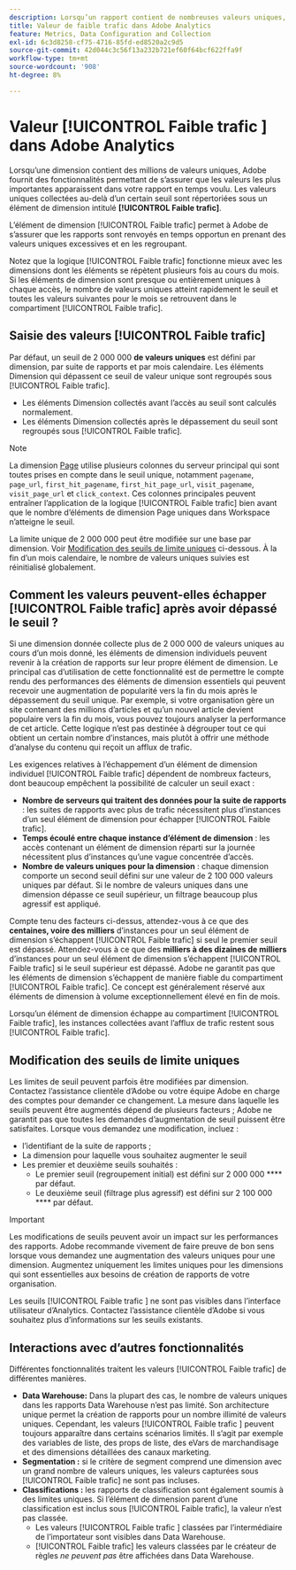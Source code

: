 ```yaml
---
description: Lorsqu’un rapport contient de nombreuses valeurs uniques, Adobe utilise l’élément de dimension Faible trafic pour améliorer les performances du rapport.
title: Valeur de faible trafic dans Adobe Analytics
feature: Metrics, Data Configuration and Collection
exl-id: 6c3d8258-cf75-4716-85fd-ed8520a2c9d5
source-git-commit: 42d044c3c56f13a232b721ef60f64bcf622ffa9f
workflow-type: tm+mt
source-wordcount: '908'
ht-degree: 8%

---
```


# Valeur [!UICONTROL  Faible trafic ] dans Adobe Analytics

Lorsqu’une dimension contient des millions de valeurs uniques, Adobe fournit des fonctionnalités permettant de s’assurer que les valeurs les plus importantes apparaissent dans votre rapport en temps voulu. Les valeurs uniques collectées au-delà d’un certain seuil sont répertoriées sous un élément de dimension intitulé **[!UICONTROL Faible trafic]**.

L’élément de dimension [!UICONTROL Faible trafic] permet à Adobe de s’assurer que les rapports sont renvoyés en temps opportun en prenant des valeurs uniques excessives et en les regroupant.

Notez que la logique [!UICONTROL Faible trafic] fonctionne mieux avec les dimensions dont les éléments se répètent plusieurs fois au cours du mois. Si les éléments de dimension sont presque ou entièrement uniques à chaque accès, le nombre de valeurs uniques atteint rapidement le seuil et toutes les valeurs suivantes pour le mois se retrouvent dans le compartiment [!UICONTROL Faible trafic].

## Saisie des valeurs [!UICONTROL Faible trafic]

Par défaut, un seuil de 2 000 000 **de valeurs uniques** est défini par dimension, par suite de rapports et par mois calendaire. Les éléments Dimension qui dépassent ce seuil de valeur unique sont regroupés sous [!UICONTROL Faible trafic].

* Les éléments Dimension collectés avant l’accès au seuil sont calculés normalement.
* Les éléments Dimension collectés après le dépassement du seuil sont regroupés sous [!UICONTROL Faible trafic].

>[!NOTE]
>La dimension [Page](../components/dimensions/page.md) utilise plusieurs colonnes du serveur principal qui sont toutes prises en compte dans le seuil unique, notamment `pagename`, `page_url`, `first_hit_pagename`, `first_hit_page_url`, `visit_pagename`, `visit_page_url` et `click_context`. Ces colonnes principales peuvent entraîner l’application de la logique [!UICONTROL Faible trafic] bien avant que le nombre d’éléments de dimension Page uniques dans Workspace n’atteigne le seuil.

La limite unique de 2 000 000 peut être modifiée sur une base par dimension. Voir [Modification des seuils de limite uniques](#changing-unique-limit-thresholds) ci-dessous. À la fin d’un mois calendaire, le nombre de valeurs uniques suivies est réinitialisé globalement.

## Comment les valeurs peuvent-elles échapper [!UICONTROL Faible trafic] après avoir dépassé le seuil ?

Si une dimension donnée collecte plus de 2 000 000 de valeurs uniques au cours d’un mois donné, les éléments de dimension individuels peuvent revenir à la création de rapports sur leur propre élément de dimension. Le principal cas d’utilisation de cette fonctionnalité est de permettre le compte rendu des performances des éléments de dimension essentiels qui peuvent recevoir une augmentation de popularité vers la fin du mois après le dépassement du seuil unique. Par exemple, si votre organisation gère un site contenant des millions d’articles et qu’un nouvel article devient populaire vers la fin du mois, vous pouvez toujours analyser la performance de cet article. Cette logique n’est pas destinée à dégrouper tout ce qui obtient un certain nombre d’instances, mais plutôt à offrir une méthode d’analyse du contenu qui reçoit un afflux de trafic.

Les exigences relatives à l’échappement d’un élément de dimension individuel [!UICONTROL Faible trafic] dépendent de nombreux facteurs, dont beaucoup empêchent la possibilité de calculer un seuil exact :

* **Nombre de serveurs qui traitent des données pour la suite de rapports** : les suites de rapports avec plus de trafic nécessitent plus d’instances d’un seul élément de dimension pour échapper [!UICONTROL Faible trafic].
* **Temps écoulé entre chaque instance d’élément de dimension** : les accès contenant un élément de dimension réparti sur la journée nécessitent plus d’instances qu’une vague concentrée d’accès.
* **Nombre de valeurs uniques pour la dimension** : chaque dimension comporte un second seuil défini sur une valeur de 2 100 000 valeurs uniques par défaut. Si le nombre de valeurs uniques dans une dimension dépasse ce seuil supérieur, un filtrage beaucoup plus agressif est appliqué.

Compte tenu des facteurs ci-dessus, attendez-vous à ce que des **centaines, voire des milliers** d’instances pour un seul élément de dimension s’échappent [!UICONTROL Faible trafic] si seul le premier seuil est dépassé. Attendez-vous à ce que des **milliers à des dizaines de milliers** d’instances pour un seul élément de dimension s’échappent [!UICONTROL Faible trafic] si le seuil supérieur est dépassé. Adobe ne garantit pas que les éléments de dimension s’échappent de manière fiable du compartiment [!UICONTROL Faible trafic]. Ce concept est généralement réservé aux éléments de dimension à volume exceptionnellement élevé en fin de mois.

Lorsqu’un élément de dimension échappe au compartiment [!UICONTROL Faible trafic], les instances collectées avant l’afflux de trafic restent sous [!UICONTROL Faible trafic].

## Modification des seuils de limite uniques

Les limites de seuil peuvent parfois être modifiées par dimension. Contactez l’assistance clientèle d’Adobe ou votre équipe Adobe en charge des comptes pour demander ce changement. La mesure dans laquelle les seuils peuvent être augmentés dépend de plusieurs facteurs ; Adobe ne garantit pas que toutes les demandes d’augmentation de seuil puissent être satisfaites. Lorsque vous demandez une modification, incluez :

* l’identifiant de la suite de rapports ;
* La dimension pour laquelle vous souhaitez augmenter le seuil
* Les premier et deuxième seuils souhaités :
   * Le premier seuil (regroupement initial) est défini sur 2 000 000 **** par défaut.
   * Le deuxième seuil (filtrage plus agressif) est défini sur 2 100 000 **** par défaut.

>[!IMPORTANT]
>
>Les modifications de seuils peuvent avoir un impact sur les performances des rapports. Adobe recommande vivement de faire preuve de bon sens lorsque vous demandez une augmentation des valeurs uniques pour une dimension. Augmentez uniquement les limites uniques pour les dimensions qui sont essentielles aux besoins de création de rapports de votre organisation.

Les seuils [!UICONTROL  Faible trafic ] ne sont pas visibles dans l’interface utilisateur d’Analytics. Contactez l’assistance clientèle d’Adobe si vous souhaitez plus d’informations sur les seuils existants.

## Interactions avec d’autres fonctionnalités

Différentes fonctionnalités traitent les valeurs [!UICONTROL Faible trafic] de différentes manières.

* **Data Warehouse:** Dans la plupart des cas, le nombre de valeurs uniques dans les rapports Data Warehouse n’est pas limité. Son architecture unique permet la création de rapports pour un nombre illimité de valeurs uniques. Cependant, les valeurs [!UICONTROL  Faible trafic ] peuvent toujours apparaître dans certains scénarios limités. Il s’agit par exemple des variables de liste, des props de liste, des eVars de marchandisage et des dimensions détaillées des canaux marketing.
* **Segmentation :** si le critère de segment comprend une dimension avec un grand nombre de valeurs uniques, les valeurs capturées sous [!UICONTROL Faible trafic] ne sont pas incluses.
* **Classifications :** les rapports de classification sont également soumis à des limites uniques. Si l’élément de dimension parent d’une classification est inclus sous [!UICONTROL Faible trafic], la valeur n’est pas classée.
   * Les valeurs [!UICONTROL  Faible trafic ] classées par l’intermédiaire de l’importateur sont visibles dans Data Warehouse. <!-- AN-115871 -->
   * [!UICONTROL Faible trafic] les valeurs classées par le créateur de règles *ne peuvent pas* être affichées dans Data Warehouse. <!-- AN-122872 -->
